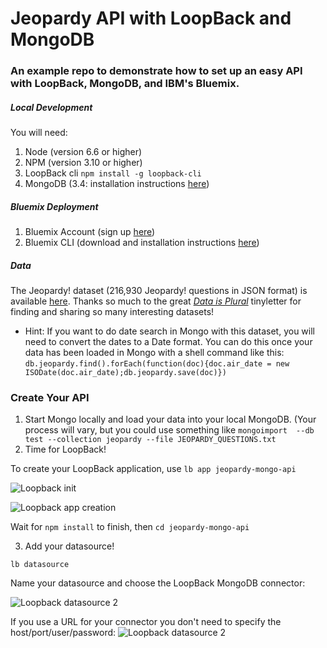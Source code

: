 # Jeopardy API with LoopBack and MongoDB

### An example repo to demonstrate how to set up an easy API with LoopBack, MongoDB, and IBM's Bluemix.

##### Local Development

You will need:
1. Node (version 6.6 or higher)
2. NPM (version 3.10 or higher)
3. LoopBack cli 
		`npm install -g loopback-cli`
4. MongoDB (3.4: installation instructions [here](https://docs.mongodb.com/manual/installation/))

##### Bluemix Deployment

1. Bluemix Account (sign up [here](https://console.ng.bluemix.net/registration/))
2. Bluemix CLI (download and installation instructions [here](https://console.ng.bluemix.net/docs/cli/reference/bluemix_cli/index.html#getting-started))

##### Data
The Jeopardy! dataset (216,930 Jeopardy! questions in JSON format) is available [here](https://flowingdata.com/2014/11/07/jeopardy-clues-data/). Thanks so much to the great [*Data is Plural*](https://tinyletter.com/data-is-plural) tinyletter for finding and sharing so many interesting datasets!  

* Hint: If you want to do date search in Mongo with this dataset, you will need to convert the dates to a Date format. You can do this  once your data has been loaded in Mongo with a shell command like this: `db.jeopardy.find().forEach(function(doc){doc.air_date = new ISODate(doc.air_date);db.jeopardy.save(doc)})`

### Create Your API

1. Start Mongo locally and load your data into your local MongoDB. (Your process will vary, but you could use something like `mongoimport  --db test --collection jeopardy --file JEOPARDY_QUESTIONS.txt`
2. Time for LoopBack! 

To create your LoopBack application, use 
`lb app jeopardy-mongo-api`

![Loopback init](https://github.com/emckean/jeopardy-mongo-api/blob/master/readme:images/Loopback1.png)

![Loopback app creation](https://github.com/emckean/jeopardy-mongo-api/blob/master/readme:images/Loopback2.png)

Wait for `npm install` to finish, then `cd jeopardy-mongo-api`

3. Add your datasource! 

`lb datasource`

Name your datasource and choose the LoopBack MongoDB connector: 

![Loopback datasource 2](https://github.com/emckean/jeopardy-mongo-api/blob/master/readme:images/LoopBack-datasource2.png)

If you use a URL for your connector you don't need to specify the host/port/user/password: 
![Loopback datasource 2](https://github.com/emckean/jeopardy-mongo-api/blob/master/readme:images/LoopBack-datasource3.png)

